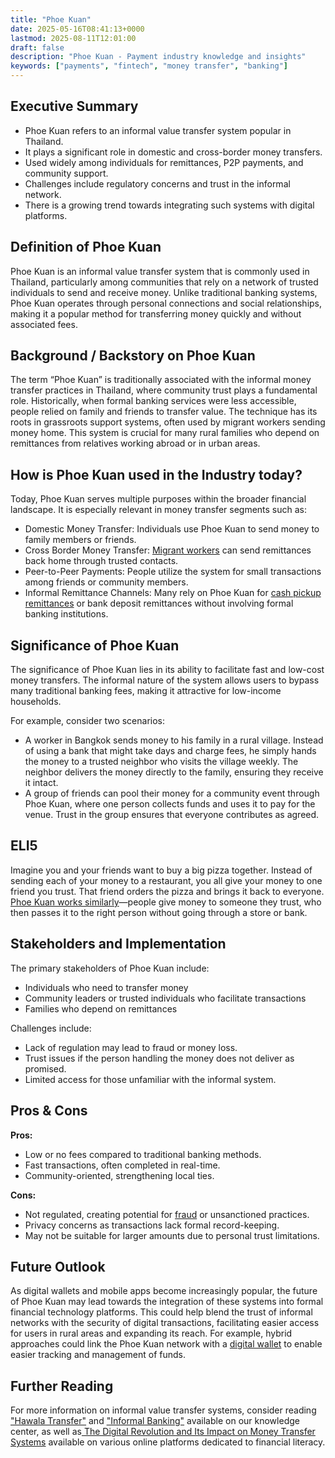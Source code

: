 ```yaml
---
title: "Phoe Kuan"
date: 2025-05-16T08:41:13+0000
lastmod: 2025-08-11T12:01:00
draft: false
description: "Phoe Kuan - Payment industry knowledge and insights"
keywords: ["payments", "fintech", "money transfer", "banking"]
---
```


## Executive Summary

- Phoe Kuan refers to an informal value transfer system popular in Thailand.
- It plays a significant role in domestic and cross-border money transfers.
- Used widely among individuals for remittances, P2P payments, and community support.
- Challenges include regulatory concerns and trust in the informal network.
- There is a growing trend towards integrating such systems with digital platforms.

## Definition of Phoe Kuan
Phoe Kuan is an informal value transfer system that is commonly used in Thailand, particularly among communities that rely on a network of trusted individuals to send and receive money. Unlike traditional banking systems, Phoe Kuan operates through personal connections and social relationships, making it a popular method for transferring money quickly and without associated fees.

## Background / Backstory on Phoe Kuan
The term “Phoe Kuan” is traditionally associated with the informal money transfer practices in Thailand, where community trust plays a fundamental role. Historically, when formal banking services were less accessible, people relied on family and friends to transfer value. The technique has its roots in grassroots support systems, often used by migrant workers sending money home. This system is crucial for many rural families who depend on remittances from relatives working abroad or in urban areas.

## How is Phoe Kuan used in the Industry today?
Today, Phoe Kuan serves multiple purposes within the broader financial landscape. It is especially relevant in money transfer segments such as:

- Domestic Money Transfer: Individuals use Phoe Kuan to send money to family members or friends.
- Cross Border Money Transfer: [Migrant workers](https://faisalkhanllc.xyz/resources/payments-wiki/migrant-workers/) can send remittances back home through trusted contacts.
- Peer-to-Peer Payments: People utilize the system for small transactions among friends or community members.
- Informal Remittance Channels: Many rely on Phoe Kuan for [cash pickup remittances](https://faisalkhanllc.xyz/resources/payments-wiki/r/remittances/) or bank deposit remittances without involving formal banking institutions.

## Significance of Phoe Kuan 
The significance of Phoe Kuan lies in its ability to facilitate fast and low-cost money transfers. The informal nature of the system allows users to bypass many traditional banking fees, making it attractive for low-income households.

For example, consider two scenarios:

- A worker in Bangkok sends money to his family in a rural village. Instead of using a bank that might take days and charge fees, he simply hands the money to a trusted neighbor who visits the village weekly. The neighbor delivers the money directly to the family, ensuring they receive it intact.
- A group of friends can pool their money for a community event through Phoe Kuan, where one person collects funds and uses it to pay for the venue. Trust in the group ensures that everyone contributes as agreed.

## ELI5
Imagine you and your friends want to buy a big pizza together. Instead of sending each of your money to a restaurant, you all give your money to one friend you trust. That friend orders the pizza and brings it back to everyone. [Phoe Kuan works similarly](https://faisalkhanllc.xyz/resources/payments-wiki/i/informal-money-transfer-systems-and-their-different-names-across-the-world/)—people give money to someone they trust, who then passes it to the right person without going through a store or bank.

## Stakeholders and Implementation
The primary stakeholders of Phoe Kuan include:

- Individuals who need to transfer money
- Community leaders or trusted individuals who facilitate transactions
- Families who depend on remittances

Challenges include:

- Lack of regulation may lead to fraud or money loss.
- Trust issues if the person handling the money does not deliver as promised.
- Limited access for those unfamiliar with the informal system.

## Pros & Cons
**Pros:**

- Low or no fees compared to traditional banking methods.
- Fast transactions, often completed in real-time.
- Community-oriented, strengthening local ties.

**Cons:**

- Not regulated, creating potential for [fraud](https://faisalkhanllc.xyz/resources/payments-wiki/fraud/) or unsanctioned practices.
- Privacy concerns as transactions lack formal record-keeping.
- May not be suitable for larger amounts due to personal trust limitations.

## Future Outlook
As digital wallets and mobile apps become increasingly popular, the future of Phoe Kuan may lead towards the integration of these systems into formal financial technology platforms. This could help blend the trust of informal networks with the security of digital transactions, facilitating easier access for users in rural areas and expanding its reach. For example, hybrid approaches could link the Phoe Kuan network with a [digital wallet](https://faisalkhanllc.xyz/resources/payments-wiki/d/digital-wallet/) to enable easier tracking and management of funds.

## Further Reading
For more information on informal value transfer systems, consider reading ["Hawala Transfer"](https://faisalkhanllc.xyz/resources/payments-wiki/h/hawala-transfer/) and ["Informal Banking"](https://faisalkhanllc.xyz/resources/payments-wiki/i/informal-banking/) available on our knowledge center, as well as[ The Digital Revolution and Its Impact on Money Transfer Systems](https://stratheia.com/the-digital-revolution-transforming-currencies-and-finance/#:~:text=One%20of%20the%20notable%20effects,being%20replaced%20by%20digital%20alternatives.) available on various online platforms dedicated to financial literacy.